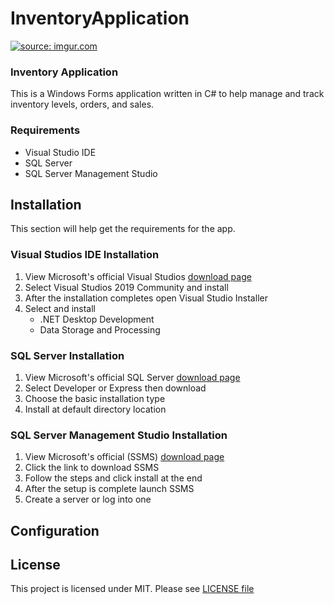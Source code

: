 # InventoryApplication

<a href="https://imgur.com/syVYoFg"><img src="https://i.imgur.com/syVYoFg.gif" title="source: imgur.com" /></a>

### Inventory Application
This is a Windows Forms application written in C# to help manage and track inventory levels, orders, and sales.

### Requirements
* Visual Studio IDE
* SQL Server
* SQL Server Management Studio

## Installation
This section will help get the requirements for the app.

### Visual Studios IDE Installation
1. View Microsoft's official Visual Studios [download page](https://visualstudio.microsoft.com/downloads/)
2. Select Visual Studios 2019 Community and install
3. After the installation completes open Visual Studio Installer
4. Select and install 
    * .NET Desktop Development
    * Data Storage and Processing
    
### SQL Server Installation
1. View Microsoft's official SQL Server [download page](https://www.microsoft.com/en-us/sql-server/sql-server-downloads)
2. Select Developer or Express then download
3. Choose the basic installation type
4. Install at default directory location

### SQL Server Management Studio Installation
1. View Microsoft's official (SSMS) [download page](https://docs.microsoft.com/en-us/sql/ssms/download-sql-server-management-studio-ssms?view=sql-server-ver15)
2. Click the link to download SSMS
3. Follow the steps and click install at the end
4. After the setup is complete launch SSMS
5. Create a server or log into one

 ## Configuration
 
 
## License
This project is licensed under MIT. Please see [LICENSE file](https://github.com/nate51315/InventoryApplication/blob/master/LICENSE)
